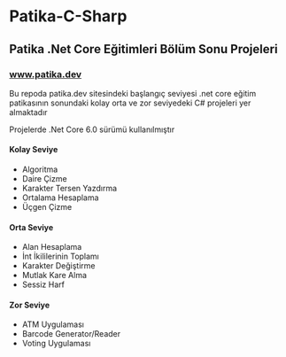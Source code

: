 # Patika-C-Sharp

## Patika .Net Core Eğitimleri Bölüm Sonu Projeleri

### www.patika.dev

Bu repoda patika.dev sitesindeki başlangıç seviyesi .net core eğitim patikasının sonundaki kolay orta ve zor seviyedeki C# projeleri yer almaktadır

Projelerde .Net Core 6.0 sürümü kullanılmıştır 

#### Kolay Seviye
- Algoritma
- Daire Çizme
- Karakter Tersen Yazdırma
- Ortalama Hesaplama
- Üçgen Çizme

#### Orta Seviye
- Alan Hesaplama
- İnt İkililerinin Toplamı
- Karakter Değiştirme
- Mutlak Kare Alma
- Sessiz Harf

#### Zor Seviye
- ATM Uygulaması
- Barcode Generator/Reader
- Voting Uygulaması
